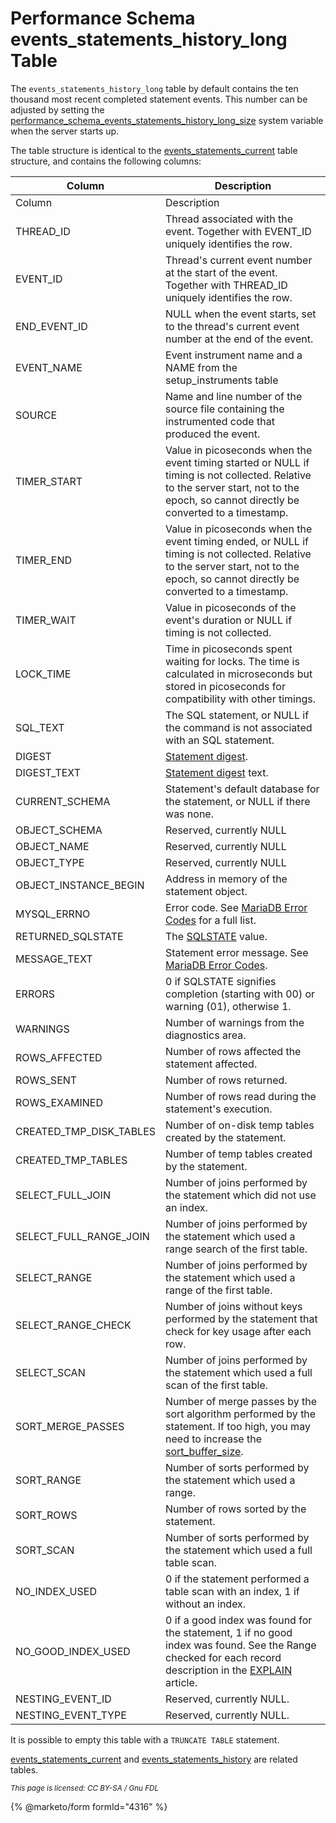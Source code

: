 # Performance Schema events\_statements\_history\_long Table

The `events_statements_history_long` table by default contains the ten thousand most recent completed statement events. This number can be adjusted by setting the [performance\_schema\_events\_statements\_history\_long\_size](../performance-schema-system-variables.md#performance_schema_events_statements_history_long_size) system variable when the server starts up.

The table structure is identical to the [events\_statements\_current](performance-schema-events_statements_current-table.md) table structure, and contains the following columns:

| Column                     | Description                                                                                                                                                                                                                                                              |
| -------------------------- | ------------------------------------------------------------------------------------------------------------------------------------------------------------------------------------------------------------------------------------------------------------------------ |
| Column                     | Description                                                                                                                                                                                                                                                              |
| THREAD\_ID                 | Thread associated with the event. Together with EVENT\_ID uniquely identifies the row.                                                                                                                                                                                   |
| EVENT\_ID                  | Thread's current event number at the start of the event. Together with THREAD\_ID uniquely identifies the row.                                                                                                                                                           |
| END\_EVENT\_ID             | NULL when the event starts, set to the thread's current event number at the end of the event.                                                                                                                                                                            |
| EVENT\_NAME                | Event instrument name and a NAME from the setup\_instruments table                                                                                                                                                                                                       |
| SOURCE                     | Name and line number of the source file containing the instrumented code that produced the event.                                                                                                                                                                        |
| TIMER\_START               | Value in picoseconds when the event timing started or NULL if timing is not collected. Relative to the server start, not to the epoch, so cannot directly be converted to a timestamp.                                                                                   |
| TIMER\_END                 | Value in picoseconds when the event timing ended, or NULL if timing is not collected. Relative to the server start, not to the epoch, so cannot directly be converted to a timestamp.                                                                                    |
| TIMER\_WAIT                | Value in picoseconds of the event's duration or NULL if timing is not collected.                                                                                                                                                                                         |
| LOCK\_TIME                 | Time in picoseconds spent waiting for locks. The time is calculated in microseconds but stored in picoseconds for compatibility with other timings.                                                                                                                      |
| SQL\_TEXT                  | The SQL statement, or NULL if the command is not associated with an SQL statement.                                                                                                                                                                                       |
| DIGEST                     | [Statement digest](../performance-schema-digests.md).                                                                                                                                                                                                                    |
| DIGEST\_TEXT               | [Statement digest](../performance-schema-digests.md) text.                                                                                                                                                                                                               |
| CURRENT\_SCHEMA            | Statement's default database for the statement, or NULL if there was none.                                                                                                                                                                                               |
| OBJECT\_SCHEMA             | Reserved, currently NULL                                                                                                                                                                                                                                                 |
| OBJECT\_NAME               | Reserved, currently NULL                                                                                                                                                                                                                                                 |
| OBJECT\_TYPE               | Reserved, currently NULL                                                                                                                                                                                                                                                 |
| OBJECT\_INSTANCE\_BEGIN    | Address in memory of the statement object.                                                                                                                                                                                                                               |
| MYSQL\_ERRNO               | Error code. See [MariaDB Error Codes](https://github.com/mariadb-corporation/docs-server/blob/test/server/reference/sql-statements/administrative-sql-statements/system-tables/performance-schema/performance-schema-tables/broken-reference/README.md) for a full list. |
| RETURNED\_SQLSTATE         | The [SQLSTATE](../../../../programmatic-compound-statements/programmatic-compound-statements-diagnostics/sqlstate.md) value.                                                                                                                                             |
| MESSAGE\_TEXT              | Statement error message. See [MariaDB Error Codes](https://github.com/mariadb-corporation/docs-server/blob/test/server/reference/sql-statements/administrative-sql-statements/system-tables/performance-schema/performance-schema-tables/broken-reference/README.md).    |
| ERRORS                     | 0 if SQLSTATE signifies completion (starting with 00) or warning (01), otherwise 1.                                                                                                                                                                                      |
| WARNINGS                   | Number of warnings from the diagnostics area.                                                                                                                                                                                                                            |
| ROWS\_AFFECTED             | Number of rows affected the statement affected.                                                                                                                                                                                                                          |
| ROWS\_SENT                 | Number of rows returned.                                                                                                                                                                                                                                                 |
| ROWS\_EXAMINED             | Number of rows read during the statement's execution.                                                                                                                                                                                                                    |
| CREATED\_TMP\_DISK\_TABLES | Number of on-disk temp tables created by the statement.                                                                                                                                                                                                                  |
| CREATED\_TMP\_TABLES       | Number of temp tables created by the statement.                                                                                                                                                                                                                          |
| SELECT\_FULL\_JOIN         | Number of joins performed by the statement which did not use an index.                                                                                                                                                                                                   |
| SELECT\_FULL\_RANGE\_JOIN  | Number of joins performed by the statement which used a range search of the first table.                                                                                                                                                                                 |
| SELECT\_RANGE              | Number of joins performed by the statement which used a range of the first table.                                                                                                                                                                                        |
| SELECT\_RANGE\_CHECK       | Number of joins without keys performed by the statement that check for key usage after each row.                                                                                                                                                                         |
| SELECT\_SCAN               | Number of joins performed by the statement which used a full scan of the first table.                                                                                                                                                                                    |
| SORT\_MERGE\_PASSES        | Number of merge passes by the sort algorithm performed by the statement. If too high, you may need to increase the [sort\_buffer\_size](../../../../../../ha-and-performance/optimization-and-tuning/system-variables/server-system-variables.md#sort_buffer_size).      |
| SORT\_RANGE                | Number of sorts performed by the statement which used a range.                                                                                                                                                                                                           |
| SORT\_ROWS                 | Number of rows sorted by the statement.                                                                                                                                                                                                                                  |
| SORT\_SCAN                 | Number of sorts performed by the statement which used a full table scan.                                                                                                                                                                                                 |
| NO\_INDEX\_USED            | 0 if the statement performed a table scan with an index, 1 if without an index.                                                                                                                                                                                          |
| NO\_GOOD\_INDEX\_USED      | 0 if a good index was found for the statement, 1 if no good index was found. See the Range checked for each record description in the [EXPLAIN](../../../analyze-and-explain-statements/explain.md) article.                                                             |
| NESTING\_EVENT\_ID         | Reserved, currently NULL.                                                                                                                                                                                                                                                |
| NESTING\_EVENT\_TYPE       | Reserved, currently NULL.                                                                                                                                                                                                                                                |

It is possible to empty this table with a `TRUNCATE TABLE` statement.

[events\_statements\_current](performance-schema-events_statements_current-table.md) and [events\_statements\_history](performance-schema-events_statements_history-table.md) are related tables.

<sub>_This page is licensed: CC BY-SA / Gnu FDL_</sub>

{% @marketo/form formId="4316" %}
